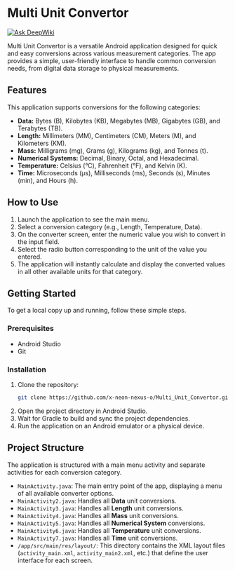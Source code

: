 # Multi Unit Convertor
[![Ask DeepWiki](https://devin.ai/assets/askdeepwiki.png)](https://deepwiki.com/x-neon-nexus-o/Multi_Unit_Convertor.git)

Multi Unit Convertor is a versatile Android application designed for quick and easy conversions across various measurement categories. The app provides a simple, user-friendly interface to handle common conversion needs, from digital data storage to physical measurements.

## Features

This application supports conversions for the following categories:

-   **Data:** Bytes (B), Kilobytes (KB), Megabytes (MB), Gigabytes (GB), and Terabytes (TB).
-   **Length:** Millimeters (MM), Centimeters (CM), Meters (M), and Kilometers (KM).
-   **Mass:** Milligrams (mg), Grams (g), Kilograms (kg), and Tonnes (t).
-   **Numerical Systems:** Decimal, Binary, Octal, and Hexadecimal.
-   **Temperature:** Celsius (°C), Fahrenheit (°F), and Kelvin (K).
-   **Time:** Microseconds (μs), Milliseconds (ms), Seconds (s), Minutes (min), and Hours (h).

## How to Use

1.  Launch the application to see the main menu.
2.  Select a conversion category (e.g., Length, Temperature, Data).
3.  On the converter screen, enter the numeric value you wish to convert in the input field.
4.  Select the radio button corresponding to the unit of the value you entered.
5.  The application will instantly calculate and display the converted values in all other available units for that category.

## Getting Started

To get a local copy up and running, follow these simple steps.

### Prerequisites

-   Android Studio
-   Git

### Installation

1.  Clone the repository:
    ```sh
    git clone https://github.com/x-neon-nexus-o/Multi_Unit_Convertor.git
    ```
2.  Open the project directory in Android Studio.
3.  Wait for Gradle to build and sync the project dependencies.
4.  Run the application on an Android emulator or a physical device.

## Project Structure

The application is structured with a main menu activity and separate activities for each conversion category.

-   `MainActivity.java`: The main entry point of the app, displaying a menu of all available converter options.
-   `MainActivity2.java`: Handles all **Data** unit conversions.
-   `MainActivity3.java`: Handles all **Length** unit conversions.
-   `MainActivity4.java`: Handles all **Mass** unit conversions.
-   `MainActivity5.java`: Handles all **Numerical System** conversions.
-   `MainActivity6.java`: Handles all **Temperature** unit conversions.
-   `MainActivity7.java`: Handles all **Time** unit conversions.
-   `/app/src/main/res/layout/`: This directory contains the XML layout files (`activity_main.xml`, `activity_main2.xml`, etc.) that define the user interface for each screen.
